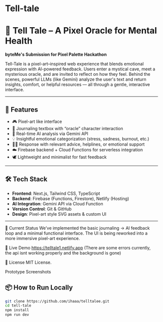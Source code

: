 # Tell-tale
# 🧠 Tell Tale – A Pixel Oracle for Mental Health

**byteMe's Submission for Pixel Palette Hackathon**

Tell-Tale is a pixel-art–inspired web experience that blends emotional expression with AI-powered feedback. Users enter a mystical cave, meet a mysterious oracle, and are invited to reflect on how they feel. Behind the scenes, powerful LLMs (like Gemini) analyze the user's text and return insights, comfort, or helpful resources — all through a gentle, interactive interface.

---

## 🌟 Features

- 🎮 Pixel-art like interface
- 💬 Journaling textbox with “oracle” character interaction
- 🤖 Real-time AI analysis via Gemini API
- 💡 Insightful emotional categorization (stress, sadness, burnout, etc.)
- 🧘‍♀️ Response with relevant advice, helplines, or emotional support
- ☁️ Firebase backend + Cloud Functions for serverless integration
- 🕊 Lightweight and minimalist for fast feedback

---

## 🛠 Tech Stack

- **Frontend**: Next.js, Tailwind CSS, TypeScript
- **Backend**: Firebase (Functions, Firestore), Netlify (Hosting)
- **AI Integration**: Gemini API via Cloud Function
- **Version Control**: Git & GitHub
- **Design**: Pixel-art style SVG assets & custom UI

---
🚧 Current Status
We’ve implemented the basic journaling → AI feedback loop and a minimal functional interface. The UI is being reworked into a more immersive pixel-art experience. 

🔮 Live Demo
https://telltale1.netlify.app
(There are some errors currently, the api isnt working properly and the background is gone)

📜 License
MIT License.

Prototype Screenshots



## 📦 How to Run Locally

```bash
git clone https://github.com/ihaaa/telltalee.git
cd tell-tale
npm install
npm run dev



